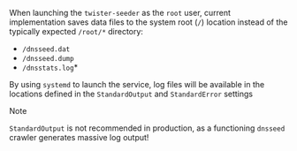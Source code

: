 When launching the `twister-seeder` as the `root` user, current implementation saves data files to the system root (`/`) location instead of the typically expected `/root/*` directory:

* `/dnsseed.dat`
* `/dnsseed.dump`
* `/dnsstats.log`*


By using `systemd` to launch the service, log files will be available in the locations defined in the `StandardOutput` and `StandardError` settings
> [!NOTE]
> `StandardOutput` is not recommended in production, as a functioning `dnsseed` crawler generates massive log output!